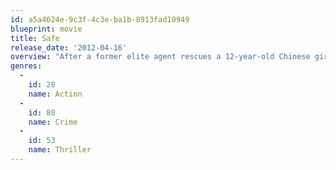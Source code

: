 ```yaml
---
id: a5a4624e-9c3f-4c3e-ba1b-8913fad10949
blueprint: movie
title: Safe
release_date: '2012-04-16'
overview: "After a former elite agent rescues a 12-year-old Chinese girl who's been abducted, they find themselves in the middle of a standoff between Triads, the Russian Mafia and high-level corrupt New York City politicians and police."
genres:
  -
    id: 28
    name: Action
  -
    id: 80
    name: Crime
  -
    id: 53
    name: Thriller
---
```


